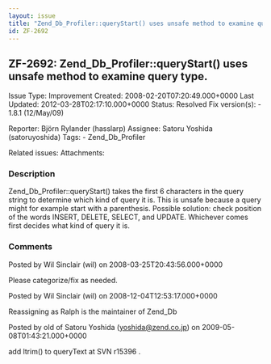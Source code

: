 ```yaml
---
layout: issue
title: "Zend_Db_Profiler::queryStart() uses unsafe method to examine query type."
id: ZF-2692
---
```


ZF-2692: Zend\_Db\_Profiler::queryStart() uses unsafe method to examine query type.
-----------------------------------------------------------------------------------

 Issue Type: Improvement Created: 2008-02-20T07:20:49.000+0000 Last Updated: 2012-03-28T02:17:10.000+0000 Status: Resolved Fix version(s): - 1.8.1 (12/May/09)
 
 Reporter:  Björn Rylander (hasslarp)  Assignee:  Satoru Yoshida (satoruyoshida)  Tags: - Zend\_Db\_Profiler
 
 Related issues: 
 Attachments: 
### Description

Zend\_Db\_Profiler::queryStart() takes the first 6 characters in the query string to determine which kind of query it is. This is unsafe because a query might for example start with a parenthesis. Possible solution: check position of the words INSERT, DELETE, SELECT, and UPDATE. Whichever comes first decides what kind of query it is.

 

 

### Comments

Posted by Wil Sinclair (wil) on 2008-03-25T20:43:56.000+0000

Please categorize/fix as needed.

 

 

Posted by Wil Sinclair (wil) on 2008-12-04T12:53:17.000+0000

Reassigning as Ralph is the maintainer of Zend\_Db

 

 

Posted by old of Satoru Yoshida (yoshida@zend.co.jp) on 2009-05-08T01:43:21.000+0000

add ltrim() to queryText at SVN r15396 .

 

 
